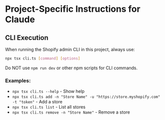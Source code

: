 # Project-Specific Instructions for Claude

## CLI Execution

When running the Shopify admin CLI in this project, always use:
```bash
npx tsx cli.ts [command] [options]
```

Do NOT use `npm run dev` or other npm scripts for CLI commands.

### Examples:
- `npx tsx cli.ts --help` - Show help
- `npx tsx cli.ts add -n "Store Name" -u "https://store.myshopify.com" -t "token"` - Add a store
- `npx tsx cli.ts list` - List all stores
- `npx tsx cli.ts remove -n "Store Name"` - Remove a store